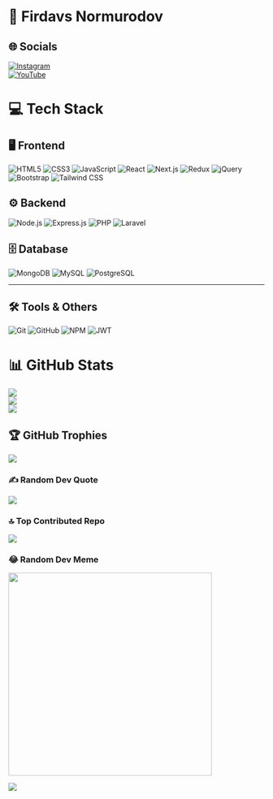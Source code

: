 # 🚀 Firdavs Normurodov  

## 🌐 Socials  
[![Instagram](https://img.shields.io/badge/Instagram-%23E4405F.svg?style=for-the-badge&logo=Instagram&logoColor=white)](https://www.instagram.com/firdavs_flow)  
[![YouTube](https://img.shields.io/badge/YouTube-%23FF0000.svg?style=for-the-badge&logo=YouTube&logoColor=white)](https://www.youtube.com/channel/UC6gnNNMgYKs7iBN4kd9X0KQ)  



# 💻 Tech Stack  

## 🖥 Frontend  
![HTML5](https://img.shields.io/badge/html5-%23E34F26.svg?style=for-the-badge&logo=html5&logoColor=white) 
![CSS3](https://img.shields.io/badge/css3-%231572B6.svg?style=for-the-badge&logo=css3&logoColor=white) 
![JavaScript](https://img.shields.io/badge/javascript-%23323330.svg?style=for-the-badge&logo=javascript&logoColor=%23F7DF1E) 
![React](https://img.shields.io/badge/react-%2320232a.svg?style=for-the-badge&logo=react&logoColor=%2361DAFB) 
![Next.js](https://img.shields.io/badge/Next.js-%23000000.svg?style=for-the-badge&logo=next.js&logoColor=white) 
![Redux](https://img.shields.io/badge/redux-%23593d88.svg?style=for-the-badge&logo=redux&logoColor=white) 
![jQuery](https://img.shields.io/badge/jquery-%230769AD.svg?style=for-the-badge&logo=jquery&logoColor=white) 
![Bootstrap](https://img.shields.io/badge/bootstrap-%238511FA.svg?style=for-the-badge&logo=bootstrap&logoColor=white) 
![Tailwind CSS](https://img.shields.io/badge/tailwindcss-%2338B2AC.svg?style=for-the-badge&logo=tailwind-css&logoColor=white)  



## ⚙️ Backend  
![Node.js](https://img.shields.io/badge/node.js-%23339933.svg?style=for-the-badge&logo=node.js&logoColor=white) 
![Express.js](https://img.shields.io/badge/express.js-%23000000.svg?style=for-the-badge&logo=express&logoColor=white) 
![PHP](https://img.shields.io/badge/php-%23777BB4.svg?style=for-the-badge&logo=php&logoColor=white) 
![Laravel](https://img.shields.io/badge/laravel-%23FF2D20.svg?style=for-the-badge&logo=laravel&logoColor=white)  



## 🗄 Database  
![MongoDB](https://img.shields.io/badge/mongodb-%2347A248.svg?style=for-the-badge&logo=mongodb&logoColor=white) 
![MySQL](https://img.shields.io/badge/mysql-%2300f.svg?style=for-the-badge&logo=mysql&logoColor=white) 
![PostgreSQL](https://img.shields.io/badge/postgresql-%23316192.svg?style=for-the-badge&logo=postgresql&logoColor=white)  

---

## 🛠 Tools & Others  
![Git](https://img.shields.io/badge/git-%23F05033.svg?style=for-the-badge&logo=git&logoColor=white) 
![GitHub](https://img.shields.io/badge/github-%23121011.svg?style=for-the-badge&logo=github&logoColor=white) 
![NPM](https://img.shields.io/badge/NPM-%23CB3837.svg?style=for-the-badge&logo=npm&logoColor=white) 
![JWT](https://img.shields.io/badge/JWT-%23000000.svg?style=for-the-badge&logo=json-web-tokens&logoColor=white)  



# 📊 GitHub Stats  
![](https://github-readme-stats.vercel.app/api?username=Firdavs-Normurodov&theme=dark&hide_border=false&include_all_commits=false&count_private=false)  
![](https://github-readme-streak-stats.herokuapp.com/?user=Firdavs-Normurodov&theme=dark&hide_border=false)  
![](https://github-readme-stats.vercel.app/api/top-langs/?username=Firdavs-Normurodov&theme=dark&hide_border=false&include_all_commits=false&count_private=false&layout=compact)  



## 🏆 GitHub Trophies  
![](https://github-profile-trophy.vercel.app/?username=Firdavs-Normurodov&theme=radical&no-frame=false&no-bg=true&margin-w=4)  



### ✍️ Random Dev Quote  
![](https://quotes-github-readme.vercel.app/api?type=horizontal&theme=radical)  

### 🔝 Top Contributed Repo  
![](https://github-contributor-stats.vercel.app/api?username=Firdavs-Normurodov&limit=5&theme=dark&combine_all_yearly_contributions=true)  

### 😂 Random Dev Meme  
<img src="https://img-b.udemycdn.com/course/480x270/5619030_e742_4.jpg" style="height: 400px;"/>  



[![](https://visitcount.itsvg.in/api?id=Firdavs-Normurodov&icon=0&color=0)](https://visitcount.itsvg.in)  

<!-- Proudly created with GPRM ( https://gprm.itsvg.in ) -->
